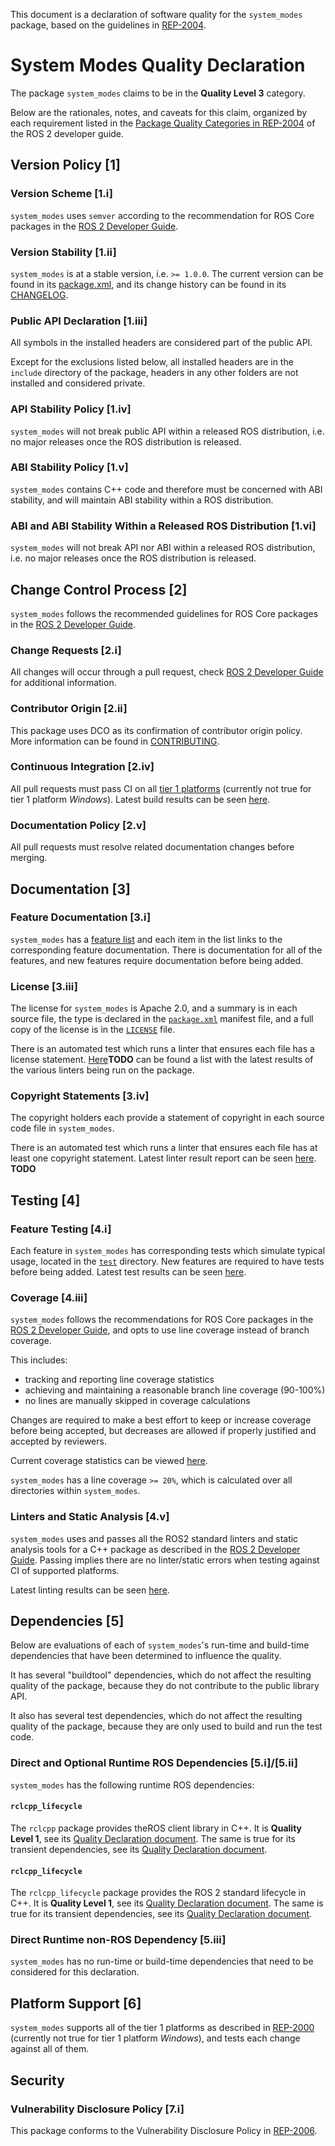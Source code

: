This document is a declaration of software quality for the `system_modes` package, based on the guidelines in [REP-2004](https://www.ros.org/reps/rep-2004.html).

# System Modes Quality Declaration

The package `system_modes` claims to be in the **Quality Level 3** category.

Below are the rationales, notes, and caveats for this claim, organized by each requirement listed in the [Package Quality Categories in REP-2004](https://index.ros.org/doc/ros2/Contributing/Developer-Guide/#package-quality-categories) of the ROS 2 developer guide.

## Version Policy [1]

### Version Scheme [1.i]

`system_modes` uses `semver` according to the recommendation for ROS Core packages in the [ROS 2 Developer Guide](https://index.ros.org/doc/ros2/Contributing/Developer-Guide/#versioning).

### Version Stability [1.ii]

`system_modes` is at a stable version, i.e. `>= 1.0.0`.
The current version can be found in its [package.xml](package.xml), and its change history can be found in its [CHANGELOG](CHANGELOG.rst).

### Public API Declaration [1.iii]

All symbols in the installed headers are considered part of the public API.

Except for the exclusions listed below, all installed headers are in the `include` directory of the package, headers in any other folders are not installed and considered private.

### API Stability Policy [1.iv]

`system_modes` will not break public API within a released ROS distribution, i.e. no major releases once the ROS distribution is released.

### ABI Stability Policy [1.v]

`system_modes` contains C++ code and therefore must be concerned with ABI stability, and will maintain ABI stability within a ROS distribution.

### ABI and ABI Stability Within a Released ROS Distribution [1.vi]

`system_modes` will not break API nor ABI within a released ROS distribution, i.e. no major releases once the ROS distribution is released.

## Change Control Process [2]

`system_modes` follows the recommended guidelines for ROS Core packages in the [ROS 2 Developer Guide](https://index.ros.org/doc/ros2/Contributing/Developer-Guide/#change-control-process).

### Change Requests [2.i]

All changes will occur through a pull request, check [ROS 2 Developer Guide](https://index.ros.org/doc/ros2/Contributing/Developer-Guide/#change-control-process) for additional information.

### Contributor Origin [2.ii]

This package uses DCO as its confirmation of contributor origin policy. More information can be found in [CONTRIBUTING](../CONTRIBUTING.md).

### Continuous Integration [2.iv]

All pull requests must pass CI on all [tier 1 platforms](https://www.ros.org/reps/rep-2000.html#support-tiers) (currently not true for tier 1 platform _Windows_).
Latest build results can be seen [here](https://github.com/micro-ROS/system_modes/actions).

###  Documentation Policy [2.v]

All pull requests must resolve related documentation changes before merging.

## Documentation [3]

### Feature Documentation [3.i]

`system_modes` has a [feature list](http://docs.ros2.org/latest/api/system_modes/) and each item in the list links to the corresponding feature documentation. There is documentation for all of the features, and new features require documentation before being added.

### License [3.iii]

The license for `system_modes` is Apache 2.0, and a summary is in each source file, the type is declared in the [`package.xml`](./package.xml) manifest file, and a full copy of the license is in the [`LICENSE`](../LICENSE) file.

There is an automated test which runs a linter that ensures each file has a license statement. [Here](http://build.ros2.org/view/Rpr/job/Rpr__system_modes__ubuntu_focal_amd64/lastCompletedBuild/testReport/system_modes/)**TODO** can be found a list with the latest results of the various linters being run on the package.

### Copyright Statements [3.iv]

The copyright holders each provide a statement of copyright in each source code file in `system_modes`.

There is an automated test which runs a linter that ensures each file has at least one copyright statement. Latest linter result report can be seen [here](http://build.ros2.org/view/Rpr/job/Rpr__system_modes__ubuntu_focal_amd64/lastCompletedBuild/testReport/system_modes/copyright/). **TODO**

## Testing [4]

### Feature Testing [4.i]

Each feature in `system_modes` has corresponding tests which simulate typical usage, located in the [`test`](https://github.com/micro-ROS/system_modes/tree/master/system_modes/test) directory.
New features are required to have tests before being added.
Latest test results can be seen [here](https://github.com/micro-ROS/system_modes/actions).

### Coverage [4.iii]

`system_modes` follows the recommendations for ROS Core packages in the [ROS 2 Developer Guide](https://index.ros.org/doc/ros2/Contributing/Developer-Guide/#code-coverage), and opts to use line coverage instead of branch coverage.

This includes:

- tracking and reporting line coverage statistics
- achieving and maintaining a reasonable branch line coverage (90-100%)
- no lines are manually skipped in coverage calculations

Changes are required to make a best effort to keep or increase coverage before being accepted, but decreases are allowed if properly justified and accepted by reviewers.

Current coverage statistics can be viewed [here](https://codecov.io/gh/micro-ROS/system_modes).

`system_modes` has a line coverage `>= 20%`, which is calculated over all directories within `system_modes`.

### Linters and Static Analysis [4.v]

`system_modes` uses and passes all the ROS2 standard linters and static analysis tools for a C++ package as described in the [ROS 2 Developer Guide](https://index.ros.org/doc/ros2/Contributing/Developer-Guide/#linters-and-static-analysis). Passing implies there are no linter/static errors when testing against CI of supported platforms.

Latest linting results can be seen [here](https://github.com/micro-ROS/system_modes/actions).

## Dependencies [5]

Below are evaluations of each of `system_modes`'s run-time and build-time dependencies that have been determined to influence the quality.

It has several "buildtool" dependencies, which do not affect the resulting quality of the package, because they do not contribute to the public library API.

It also has several test dependencies, which do not affect the resulting quality of the package, because they are only used to build and run the test code.

### Direct and Optional Runtime ROS Dependencies [5.i]/[5.ii]

`system_modes` has the following runtime ROS dependencies:

#### `rclcpp_lifecycle`

The `rclcpp` package provides theROS client library in C++. It is **Quality Level 1**, see its [Quality Declaration document](https://github.com/ros2/rclcpp/blob/master/rclcpp/QUALITY_DECLARATION.md). The same is true for its transient dependencies, see its [Quality Declaration document](https://github.com/ros2/rclcpp/blob/master/rclcpp/QUALITY_DECLARATION.md).

#### `rclcpp_lifecycle`

The `rclcpp_lifecycle` package provides the ROS 2 standard lifecycle in C++. It is **Quality Level 1**, see its [Quality Declaration document](https://github.com/ros2/rclcpp/blob/master/rclcpp_lifecycle/QUALITY_DECLARATION.md). The same is true for its transient dependencies, see its [Quality Declaration document](https://github.com/ros2/rclcpp/blob/master/rclcpp_lifecycle/QUALITY_DECLARATION.md).

### Direct Runtime non-ROS Dependency [5.iii]

`system_modes` has no run-time or build-time dependencies that need to be considered for this declaration.

## Platform Support [6]

`system_modes` supports all of the tier 1 platforms as described in [REP-2000](https://www.ros.org/reps/rep-2000.html#support-tiers) (currently not true for tier 1 platform _Windows_), and tests each change against all of them.

## Security

### Vulnerability Disclosure Policy [7.i]

This package conforms to the Vulnerability Disclosure Policy in [REP-2006](https://www.ros.org/reps/rep-2006.html).
